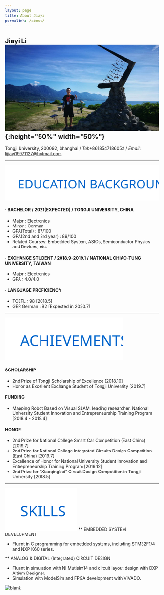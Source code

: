 ```yaml
---
layout: page
title: About Jiayi
permalink: /about/
---
```


## Jiayi Li ![jiayi_pic](/assets/img/jiayi_pic.jpg){:height="50%" width="50%"}

Tongji University, 200092, Shanghai / *Tel*:+8618547186052 / *Email*: lijiayi19971127@hotmail.com

---

![Education_Background](/static/posts/About_Edu_BG.svg)

#### · BACHELOR / 2021(EXPECTED) / TONGJI UNIVERSITY, CHINA

- Major  : Electronics
- Minor  : German
- GPA(Total) : 87/100
- GPA(2nd and 3rd year) : 89/100
- Related Courses: Embedded System, ASICs, Semiconductor Physics and Devices, etc.

#### · EXCHANGE STUDENT / 2018.9-2019.1 / NATIONAL CHIAO-TUNG UNIVERSITY, TAIWAN

- Major  : Electronics
- GPA  : 4.0/4.0

#### · LANGUAGE PROFICIENCY

- TOEFL  : 98 [2018.5]
- GER German : B2 [Expected in 2020.7]

---

![Achievements](/static/posts/About_Achievements.svg)

#### SCHOLARSHIP

- 2nd Prize of Tongji Scholarship of Excellence [2018.10]
- Honor as Excellent Exchange Student of Tongji University [2019.7]

#### FUNDING

- Mapping Robot Based on Visual SLAM, leading researcher, National University Student Innovation and Entrepreneurship Training Program [2018.4 - 2019.4]

#### HONOR

- 2nd Prize for National College Smart Car Competition (East China) [2019.7]
- 2nd Prize for National College Integrated Circuits Design Competition (East China) [2019.7]
- Excellence of Honor for National University Student Innovation and Entrepreneurship Training Program [2019.12]
- 2nd Prize for “Xiaoqingbei” Circuit Design Competition in Tongji University [2018.5]

---

![Skills](/static/posts/About_Skills.svg)
** EMBEDDED SYSTEM DEVELOPMENT

- Fluent in C programming for embedded systems, including STM32F1/4 and NXP K60 series.

** ANALOG & DIGITAL (Integrated) CIRCUIT DESIGN

- Fluent in simulation with NI Mutisim14 and circuit layout design with DXP Altium Designer.
- Simulation with ModelSim and FPGA development with VIVADO.

![blank](/assets/img/placeholder.png)
